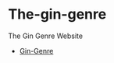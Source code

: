 # The-gin-genre

The Gin Genre Website

- [Gin-Genre](https://christine1810.github.io/The-gin-genre/index.html)


